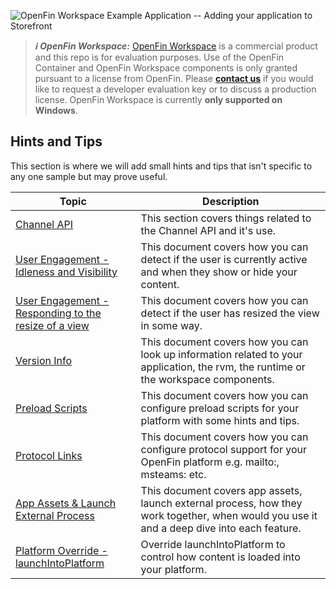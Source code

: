 ![OpenFin Workspace Example Application -- Adding your application to Storefront](../../assets/OpenFin-Workspace-Starter.png)

> **_:information_source: OpenFin Workspace:_** [OpenFin Workspace](https://www.openfin.co/workspace/) is a commercial product and this repo is for evaluation purposes. Use of the OpenFin Container and OpenFin Workspace components is only granted pursuant to a license from OpenFin. Please [**contact us**](https://www.openfin.co/workspace/poc/) if you would like to request a developer evaluation key or to discuss a production license.
> OpenFin Workspace is currently **only supported on Windows**.

## Hints and Tips

This section is where we will add small hints and tips that isn't specific to any one sample but may prove useful.

| Topic                                                                                   | Description                                                                                                                                |
| --------------------------------------------------------------------------------------- | ------------------------------------------------------------------------------------------------------------------------------------------ |
| [Channel API](./docs/channel-api.md)                                                    | This section covers things related to the Channel API and it's use.                                                                        |
| [User Engagement - Idleness and Visibility](./docs/visible-idle-detection.md)           | This document covers how you can detect if the user is currently active and when they show or hide your content.                           |
| [User Engagement - Responding to the resize of a view](./docs/resize-detection.md)           | This document covers how you can detect if the user has resized the view in some way.                           |
| [Version Info](./docs/version-info.md)                                                  | This document covers how you can look up information related to your application, the rvm, the runtime or the workspace components.        |
| [Preload Scripts](./docs/preload-scripts.md)                                            | This document covers how you can configure preload scripts for your platform with some hints and tips.                                     |
| [Protocol Links](./docs/protocol-support.md)                                            | This document covers how you can configure protocol support for your OpenFin platform e.g. mailto:, msteams: etc.                          |
| [App Assets & Launch External Process](./docs/appassets-and-launch-external-process.md) | This document covers app assets, launch external process, how they work together, when would you use it and a deep dive into each feature. |
| [Platform Override - launchIntoPlatform](./docs/launch-into-platform.md) | Override launchIntoPlatform to control how content is loaded into your platform. |

